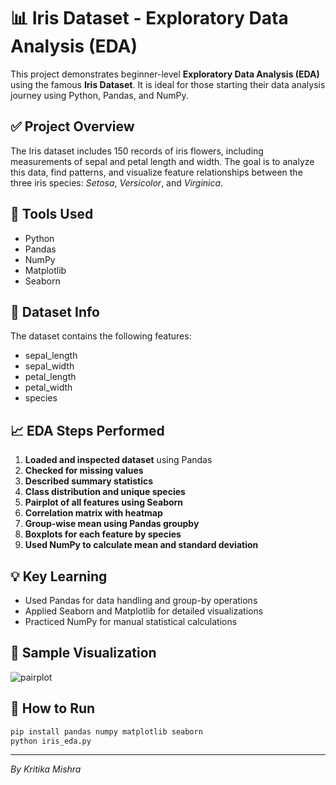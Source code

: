 
# 📊 Iris Dataset - Exploratory Data Analysis (EDA)

This project demonstrates beginner-level **Exploratory Data Analysis (EDA)** using the famous **Iris Dataset**. It is ideal for those starting their data analysis journey using Python, Pandas, and NumPy.

## ✅ Project Overview
The Iris dataset includes 150 records of iris flowers, including measurements of sepal and petal length and width. The goal is to analyze this data, find patterns, and visualize feature relationships between the three iris species: *Setosa*, *Versicolor*, and *Virginica*.

## 🔧 Tools Used
- Python
- Pandas
- NumPy
- Matplotlib
- Seaborn

## 📁 Dataset Info
The dataset contains the following features:
- sepal_length
- sepal_width
- petal_length
- petal_width
- species

## 📈 EDA Steps Performed
1. **Loaded and inspected dataset** using Pandas
2. **Checked for missing values**
3. **Described summary statistics**
4. **Class distribution and unique species**
5. **Pairplot of all features using Seaborn**
6. **Correlation matrix with heatmap**
7. **Group-wise mean using Pandas groupby**
8. **Boxplots for each feature by species**
9. **Used NumPy to calculate mean and standard deviation**

## 💡 Key Learning
- Used Pandas for data handling and group-by operations
- Applied Seaborn and Matplotlib for detailed visualizations
- Practiced NumPy for manual statistical calculations

## 📸 Sample Visualization
![pairplot](pairplot.png)

## 📄 How to Run
```bash
pip install pandas numpy matplotlib seaborn
python iris_eda.py
```

---
*By Kritika Mishra*
